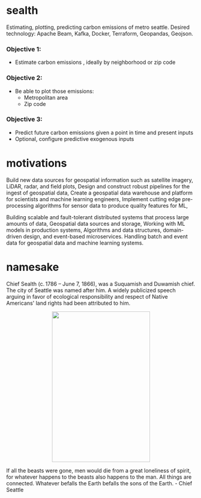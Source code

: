 # sealth
Estimating, plotting, predicting carbon emissions of metro seattle. Desired technology: Apache Beam, Kafka, Docker, Terraform, Geopandas, Geojson.

### Objective 1:
- Estimate carbon emissions , ideally by neighborhood or zip code

### Objective 2:
- Be able to plot those emissions:
  - Metropolitan area
  - Zip code

### Objective 3:
- Predict future carbon emissions given a point in time and present inputs
- Optional, configure predictive exogenous inputs

# motivations
Build new data sources for geospatial information such as satellite imagery, LiDAR, radar, and field plots,
Design and construct robust pipelines for the ingest of geospatial data,
Create a geospatial data warehouse and platform for scientists and machine learning engineers,
Implement cutting edge pre-processing algorithms for sensor data to produce quality features for ML,

Building scalable and fault-tolerant distributed systems that process large amounts of data,
Geospatial data sources and storage,
Working with ML models in production systems,
Algorithms and data structures, domain-driven design, and event-based microservices.
Handling batch and event data for geospatial data and machine learning systems.

# namesake
Chief Sealth (c. 1786 – June 7, 1866), was a Suquamish and Duwamish chief. The city of Seattle was named after him. A widely publicized speech arguing in favor of ecological responsibility and respect of Native Americans' land rights had been attributed to him.

<p align="center">
  <img width="261" height="400" src="https://github.com/lucaswiley/sealth/blob/main/chief_sealth.jpeg">
</p>
If all the beasts were gone, men would die from a great loneliness of spirit, for whatever happens to the beasts also happens to the man. All things are connected. Whatever befalls the Earth befalls the sons of the Earth. - Chief Seattle
